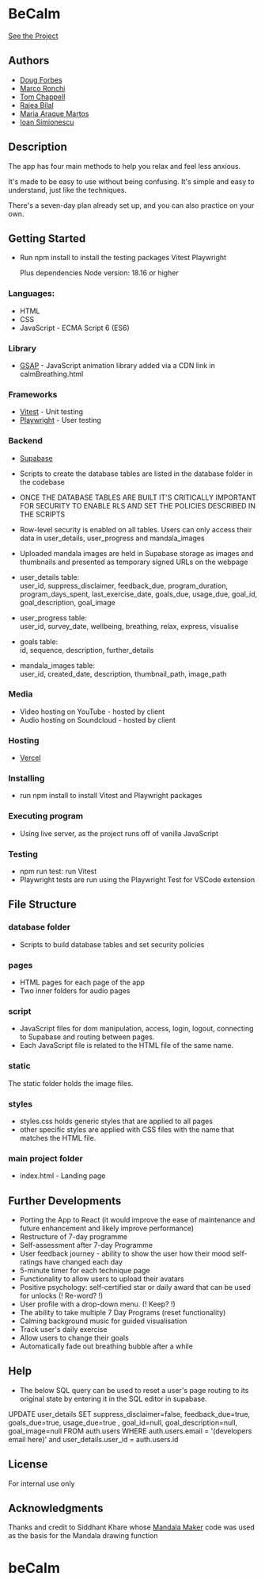 
# BeCalm

[See the Project](https://be-calm.vercel.app/)

## Authors
* [Doug Forbes](https://github.com/Dug-F)
* [Marco Ronchi](https://github.com/marcornc)
* [Tom Chappell](https://github.com/Tom-Chappell-Git)
* [Rajea Bilal](https://github.com/rajea-bilal)
* [Maria Araque Martos](https://github.com/maramar0414)
* [Ioan Simionescu](https://github.com/StolenMango)

## Description

The app has four main methods to help you relax and feel less anxious.

It's made to be easy to use without being confusing. It's simple and easy to understand, just like the techniques.

There's a seven-day plan already set up, and you can also practice on your own.


## Getting Started

* Run npm install to install the testing packages
    Vitest
    Playwright

    Plus dependencies
    Node version: 18.16 or higher

### Languages:
* HTML
* CSS
* JavaScript - ECMA Script 6 (ES6)

### Library
* [GSAP](https://gsap.com/docs/v3/) - JavaScript animation library
added via a CDN link in calmBreathing.html

### Frameworks
* [Vitest](https://vitest.dev/) - Unit testing
* [Playwright](https://playwright.dev/) - User testing


### Backend
* [Supabase](https://supabase.com/)
<!-- Question for coaches: How do we shift control of Supabase to Anthony? -->

* Scripts to create the database tables are listed in the database folder in the codebase

* ONCE THE DATABASE TABLES ARE BUILT IT'S CRITICALLY IMPORTANT FOR SECURITY TO ENABLE RLS AND SET THE POLICIES DESCRIBED IN THE SCRIPTS

* Row-level security is enabled on all tables.  Users can only access their data in user_details, user_progress and mandala_images

* Uploaded mandala images are held in Supabase storage as images and thumbnails and presented as temporary signed URLs on the webpage

* user_details table:<br>
user_id, suppress_disclaimer, feedback_due, program_duration, program_days_spent, last_exercise_date, goals_due, usage_due, goal_id, goal_description, goal_image

* user_progress table:<br>
user_id, survey_date, wellbeing, breathing, relax, express, visualise

* goals table:<br>
id, sequence, description, further_details

* mandala_images table:<br>
user_id, created_date, description, thumbnail_path, image_path

### Media
* Video hosting on YouTube - hosted by client
* Audio hosting on Soundcloud - hosted by client

### Hosting

* [Vercel](https://vercel.com/)
<!-- Question for coaches: How do we shift control of deployment to Anthony? -->

### Installing

* run npm install to install Vitest and Playwright packages

### Executing program

* Using live server, as the project runs off of vanilla JavaScript

### Testing

* npm run test: run Vitest
* Playwright tests are run using the Playwright Test for VSCode extension

## File Structure

### database folder
* Scripts to build database tables and set security policies

### pages
* HTML pages for each page of the app
* Two inner folders for audio pages

### script
* JavaScript files for dom manipulation, access, login, logout, connecting to Supabase and routing between pages.
* Each JavaScript file is related to the HTML file of the same name.

### static
The static folder holds the image files.

### styles
* styles.css holds generic styles that are applied to all pages
* other specific styles are applied with CSS files with the name that matches the HTML file.

### main project folder
* index.html - Landing page

## Further Developments
* Porting the App to React (it would improve the ease of maintenance and future enhancement and likely improve performance)
* Restructure of 7-day programme
* Self-assessment after 7-day Programme
* User feedback journey - ability to show the user how their mood self-ratings have changed each day
* 5-minute timer for each technique page
* Functionality to allow users to upload their avatars
* Positive psychology: self-certified star or daily award that can be used for unlocks (! Re-word? !)
* User profile with a drop-down menu. (! Keep? !)
* The ability to take multiple 7 Day Programs (reset functionality)
* Calming background music for guided visualisation
* Track user's daily exercise
* Allow users to change their goals
* Automatically fade out breathing bubble after a while


## Help

* The below SQL query can be used to reset a user's page routing to its original state by entering it in the SQL editor in supabase.

UPDATE user_details
SET suppress_disclaimer=false, feedback_due=true, goals_due=true, usage_due=true , goal_id=null, goal_description=null, goal_image=null
FROM auth.users
WHERE auth.users.email = '(developers email here)' and user_details.user_id = auth.users.id


## License

For internal use only
<!-- Question for coaches? -->


## Acknowledgments

Thanks and credit to Siddhant Khare whose [Mandala Maker](https://github.com/Siddhant-K-code/Mandala-Maker) code was used as the basis for the Mandala drawing function

# beCalm
